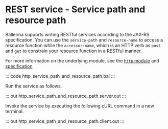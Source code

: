 # REST service - Service path and resource path

Ballerina supports writing RESTful services according to the JAX-RS specification. You can use the `service-path` and `resource-name` to access a resource function while the `accessor-name`, which is an HTTP verb as `post` and `get` to constrain your resource function in a RESTful manner.

For more information on the underlying module, see the [`http` module](https://lib.ballerina.io/ballerina/http/latest/) and [specification](https://ballerina.io/spec/http/#222-service-base-path)

::: code http_service_path_and_resource_path.bal :::

Run the service as follows.

::: out http_service_path_and_resource_path.server.out :::

Invoke the service by executing the following cURL command in a new terminal.

::: out http_service_path_and_resource_path.client.out :::
